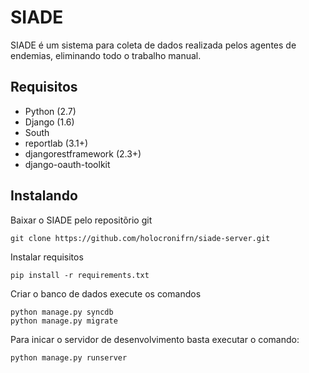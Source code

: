 # SIADE

SIADE é um sistema para coleta de dados realizada pelos agentes de endemias, eliminando todo o trabalho manual.

## Requisitos

* Python (2.7)
* Django (1.6)
* South
* reportlab (3.1+)
* djangorestframework (2.3+)
* django-oauth-toolkit

## Instalando

Baixar o SIADE pelo repositõrio git

	git clone https://github.com/holocronifrn/siade-server.git

Instalar requisitos

	pip install -r requirements.txt

Criar o banco de dados execute os comandos

	python manage.py syncdb
	python manage.py migrate

Para inicar o servidor de desenvolvimento basta executar o comando:

	python manage.py runserver
